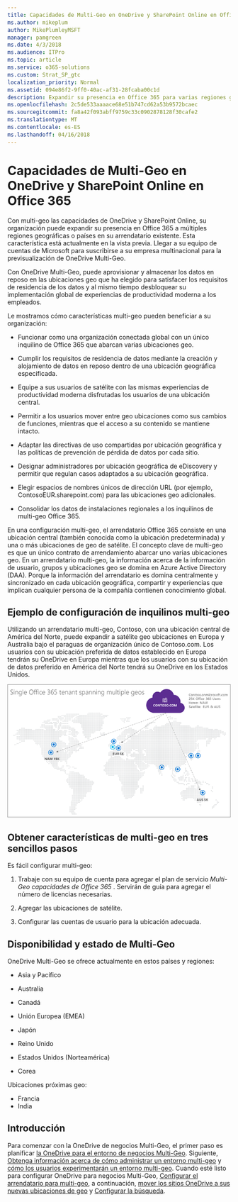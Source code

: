 ```yaml
---
title: Capacidades de Multi-Geo en OneDrive y SharePoint Online en Office 365
ms.author: mikeplum
author: MikePlumleyMSFT
manager: pamgreen
ms.date: 4/3/2018
ms.audience: ITPro
ms.topic: article
ms.service: o365-solutions
ms.custom: Strat_SP_gtc
localization_priority: Normal
ms.assetid: 094e86f2-9ff0-40ac-af31-28fcaba00c1d
description: Expandir su presencia en Office 365 para varias regiones geográficas con capacidades de multi-geo en OneDrive y SharePoint Online.
ms.openlocfilehash: 2c5de533aaaace68e51b747cd62a53b9572bcaec
ms.sourcegitcommit: fa8a42f093abff9759c33c0902878128f30cafe2
ms.translationtype: MT
ms.contentlocale: es-ES
ms.lasthandoff: 04/16/2018
---
```

# <a name="multi-geo-capabilities-in-onedrive-and-sharepoint-online-in-office-365"></a>Capacidades de Multi-Geo en OneDrive y SharePoint Online en Office 365

Con multi-geo las capacidades de OneDrive y SharePoint Online, su organización puede expandir su presencia en Office 365 a múltiples regiones geográficas o países en su arrendatario existente. Esta característica está actualmente en la vista previa. Llegar a su equipo de cuentas de Microsoft para suscribirse a su empresa multinacional para la previsualización de OneDrive Multi-Geo.
  
Con OneDrive Multi-Geo, puede aprovisionar y almacenar los datos en reposo en las ubicaciones geo que ha elegido para satisfacer los requisitos de residencia de los datos y al mismo tiempo desbloquear su implementación global de experiencias de productividad moderna a los empleados.
  
Le mostramos cómo características multi-geo pueden beneficiar a su organización:
  
- Funcionar como una organización conectada global con un único inquilino de Office 365 que abarcan varias ubicaciones geo.
    
- Cumplir los requisitos de residencia de datos mediante la creación y alojamiento de datos en reposo dentro de una ubicación geográfica especificada.
    
- Equipe a sus usuarios de satélite con las mismas experiencias de productividad moderna disfrutadas los usuarios de una ubicación central.
    
- Permitir a los usuarios mover entre geo ubicaciones como sus cambios de funciones, mientras que el acceso a su contenido se mantiene intacto.
    
- Adaptar las directivas de uso compartidas por ubicación geográfica y las políticas de prevención de pérdida de datos por cada sitio.
    
- Designar administradores por ubicación geográfica de eDiscovery y permitir que regulan casos adaptados a su ubicación geográfica.
    
- Elegir espacios de nombres únicos de dirección URL (por ejemplo, ContosoEUR.sharepoint.com) para las ubicaciones geo adicionales.
    
- Consolidar los datos de instalaciones regionales a los inquilinos de multi-geo Office 365.
    
En una configuración multi-geo, el arrendatario Office 365 consiste en una ubicación central (también conocida como la ubicación predeterminada) y una o más ubicaciones de geo de satélite. El concepto clave de multi-geo es que un único contrato de arrendamiento abarcar uno varias ubicaciones geo. En un arrendatario multi-geo, la información acerca de la información de usuario, grupos y ubicaciones geo se domina en Azure Active Directory (DAA). Porque la información del arrendatario es domina centralmente y sincronizado en cada ubicación geográfica, compartir y experiencias que implican cualquier persona de la compañía contienen conocimiento global.
  
## <a name="sample-multi-geo-tenant-configuration"></a>Ejemplo de configuración de inquilinos multi-geo

Utilizando un arrendatario multi-geo, Contoso, con una ubicación central de América del Norte, puede expandir a satélite geo ubicaciones en Europa y Australia bajo el paraguas de organización único de Contoso.com. Los usuarios con su ubicación preferida de datos establecido en Europa tendrán su OneDrive en Europa mientras que los usuarios con su ubicación de datos preferido en América del Norte tendrá su OneDrive en los Estados Unidos.
  
![Mapa del mundo, mostrando geo ubicaciones de Contoso y otras ubicaciones disponibles geo](images/df317ccc-2e53-411d-9211-a5aee63ca1e5.png)
  
## <a name="get-multi-geo-features-in-three-simple-steps"></a>Obtener características de multi-geo en tres sencillos pasos

Es fácil configurar multi-geo:
  
1. Trabaje con su equipo de cuenta para agregar el plan de servicio _Multi-Geo capacidades de Office 365_ . Servirán de guía para agregar el número de licencias necesarias.
    
2. Agregar las ubicaciones de satélite.
    
3. Configurar las cuentas de usuario para la ubicación adecuada.
    
## <a name="multi-geo-status-and-availability"></a>Disponibilidad y estado de Multi-Geo

OneDrive Multi-Geo se ofrece actualmente en estos países y regiones:
  
- Asia y Pacífico
    
- Australia
    
- Canadá
    
- Unión Europea (EMEA)
    
- Japón
    
- Reino Unido
    
- Estados Unidos (Norteamérica)
    
- Corea
      
Ubicaciones próximas geo:
  
- Francia
- India
    
## <a name="getting-started"></a>Introducción

Para comenzar con la OneDrive de negocios Multi-Geo, el primer paso es planificar [la OneDrive para el entorno de negocios Multi-Geo](plan-for-multi-geo.md). Siguiente, [Obtenga información acerca de cómo administrar un entorno multi-geo](administering-a-multi-geo-environment.md) y [cómo los usuarios experimentarán un entorno multi-geo](multi-geo-user-experience.md). Cuando esté listo para configurar OneDrive para negocios Multi-Geo, [Configurar el arrendatario para multi-geo](multi-geo-tenant-configuration.md), a continuación, [mover los sitios OneDrive a sus nuevas ubicaciones de geo](move-onedrive-between-geo-locations.md) y [Configurar la búsqueda](configure-search-for-multi-geo.md).
